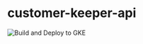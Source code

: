 # customer-keeper-api

![Build and Deploy to GKE](https://github.com/zackvalentine/customer-keeper-api/workflows/Build%20and%20Deploy%20to%20GKE/badge.svg)
